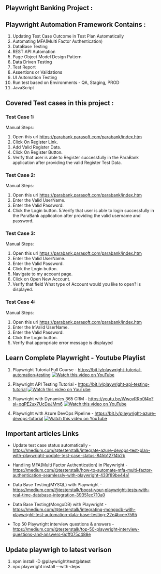## Playwright Banking Project :

## Playwright Automation Framework Contains :

1. Updating Test Case Outcome in Test Plan Automatically
2. Automating MFA(Multi Factor Authentication)
3. DataBase Testing
4. REST API Automation
5. Page Object Model Design Pattern
6. Data Driven Testing
7. Test Report
8. Assertions or Validations
9. UI Automation Testing
10. Run test based on Environments - QA, Staging, PROD
11. JavaScript

## Covered Test cases in this project :

### Test Case 1:

Manual Steps:

1. Open this url https://parabank.parasoft.com/parabank/index.htm
2. Click On Register Link.
3. Add Valid Register Data.
4. Click On Register Button.
5. Verify that user is able to Register successfully in the ParaBank application after providing the valid Register Test Data.

### Test Case 2:

Manual Steps:

1. Open this url https://parabank.parasoft.com/parabank/index.htm
2. Enter the Valid UserName.
3. Enter the Valid Password.
4. Click the Login button. 5.Verify that user is able to login successfully in the ParaBank application after providing the valid username and password.

### Test Case 3:

Manual Steps:

1. Open this url https://parabank.parasoft.com/parabank/index.htm
2. Enter the Valid UserName.
3. Enter the Valid Password.
4. Click the Login button.
5. Navigate to my account page.
6. Click on Open New Account.
7. Verify that field What type of Account would you like to open? is displayed.

### Test Case 4:

Manual Steps:

1. Open this url https://parabank.parasoft.com/parabank/index.htm
2. Enter the InValid UserName.
3. Enter the Valid Password.
4. Click the Login button.
5. Verify that appropriate error message is displayed


## Learn Complete Playwright - Youtube Playlist

1. Playwright Tutorial Full Course - https://bit.ly/playwright-tutorial-automation-testing
   [![Watch this video on YouTube](https://img.youtube.com/vi/2poXBtifpzA/hqdefault.jpg)](https://www.youtube.com/watch?v=2poXBtifpzA)

   
2. Playwright API Testing Tutorial - https://bit.ly/playwright-api-testing-tutorial
   [![Watch this video on YouTube](https://img.youtube.com/vi/lM-lqPun9P8/hqdefault.jpg)](https://www.youtube.com/watch?v=lM-lqPun9P8)
   
3. Playwright with Dynamics 365 CRM - https://youtu.be/WwovRRp0f4o?si=oqPE2ux7UcDeJMm6
   [![Watch this video on YouTube](https://img.youtube.com/vi/WwovRRp0f4o/hqdefault.jpg)](https://www.youtube.com/watch?v=WwovRRp0f4o)
   
4. Playwright with Azure DevOps Pipeline - https://bit.ly/playwright-azure-devops-tutorial
   [![Watch this video on YouTube](https://img.youtube.com/vi/Exx2M5Pz06g/hqdefault.jpg)](https://www.youtube.com/watch?v=Exx2M5Pz06g)


## Important articles Links
* Update test case status automatically - https://medium.com/@testerstalk/integrate-azure-devops-test-plan-with-playwright-update-test-case-status-845b127f4b2b
  
* Handling MFA(Multi Factor Authentication) in Playwright - https://medium.com/@testerstalk/how-to-automate-mfa-multi-factor-authentication-seamlessly-with-playwright-433f89be44a1
  
* Data Base Testing(MYSQL) with Playwright - https://medium.com/@testerstalk/boost-your-playwright-tests-with-real-time-database-integration-39351ec710a0
  
* Data Base Testing(MongoDB) with Playwright - https://medium.com/@testerstalk/integrating-mongodb-with-playwright-test-automation-data-base-testing-22e4bcee7595
  
* Top 50 Playwright interview questions & answers - https://medium.com/@testerstalk/top-50-playwright-interview-questions-and-answers-6dff075c488e

  
## Update playwrigh to latest verison

1. npm install -D @playwright/test@latest
2. npx playwright install --with-deps
